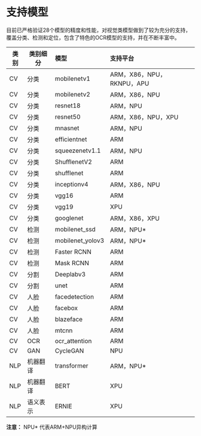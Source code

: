 # 支持模型

目前已严格验证28个模型的精度和性能，对视觉类模型做到了较为充分的支持，覆盖分类、检测和定位，包含了特色的OCR模型的支持，并在不断丰富中。

| 类别 | 类别细分 | 模型 | 支持平台 |
|-|-|:-|:-|
| CV | 分类 | mobilenetv1 | ARM，X86，NPU，RKNPU，APU |
| CV | 分类 | mobilenetv2 | ARM，X86，NPU |
| CV | 分类 | resnet18 | ARM，NPU |
| CV | 分类 | resnet50 | ARM，X86，NPU，XPU |
| CV | 分类 | mnasnet | ARM，NPU |
| CV | 分类 | efficientnet | ARM |
| CV | 分类 | squeezenetv1.1 | ARM，NPU |
| CV | 分类 | ShufflenetV2 | ARM |
| CV | 分类 | shufflenet | ARM |
| CV | 分类 | inceptionv4 | ARM，X86，NPU |
| CV | 分类 | vgg16 | ARM |
| CV | 分类 | vgg19 | XPU|
| CV | 分类 | googlenet | ARM，X86，XPU |
| CV | 检测 | mobilenet_ssd | ARM，NPU* |
| CV | 检测 | mobilenet_yolov3 | ARM，NPU* |
| CV | 检测 | Faster RCNN | ARM |
| CV | 检测 | Mask RCNN | ARM |
| CV | 分割 | Deeplabv3 | ARM |
| CV | 分割 | unet | ARM |
| CV | 人脸 | facedetection | ARM |
| CV | 人脸 | facebox | ARM |
| CV | 人脸 | blazeface | ARM |
| CV | 人脸 | mtcnn | ARM |
| CV | OCR | ocr_attention | ARM |
| CV | GAN | CycleGAN | NPU |
| NLP | 机器翻译 | transformer | ARM，NPU* |
| NLP | 机器翻译 | BERT | XPU |
| NLP | 语义表示 | ERNIE | XPU |

**注意：** NPU* 代表ARM+NPU异构计算
